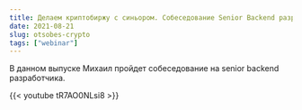```yaml
---
title: Делаем криптобиржу с синьором. Собеседование Senior Backend разработчика
date: 2021-08-21
slug: otsobes-crypto 
tags: ["webinar"]
---
```


В данном выпуске Михаил пройдет собеседование на senior backend разработчика.

{{< youtube tR7AO0NLsi8 >}}
